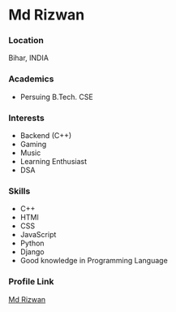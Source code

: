 # Md Rizwan

### Location

Bihar, INDIA

### Academics

- Persuing B.Tech. CSE

### Interests

- Backend (C++)
- Gaming
- Music
- Learning Enthusiast
- DSA

### Skills

- C++
- HTMl
- CSS
- JavaScript
- Python
- Django
- Good knowledge in Programming Language


### Profile Link

[Md Rizwan](https://github.com/Aman736)
